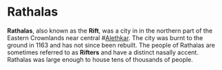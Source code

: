 # Rathalas
**Rathalas**, also known as the **Rift**, was a city in in the northern part of the Eastern Crownlands near central #[Alethkar](locations/alethkar). The city was burnt to the ground in 1163 and has not since been rebuilt. The people of Rathalas are sometimes referred to as **Rifters** and have a distinct nasally accent. Rathalas was large enough to house tens of thousands of people.
